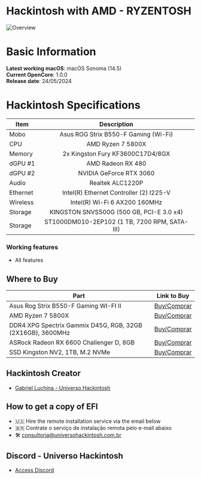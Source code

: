 # Hackintosh with AMD - RYZENTOSH

![Overview](https://github.com/luchina-gabriel/EFI-ASUS-ROG-STRIX-B550-F-GAMING-WIFI-RYZEN7-5800X-RX-480-PUBLIC/assets/23700365/1cfc04d8-29b1-47a7-89b0-0b5ab0c374ab)

# Basic Information

**Latest working macOS**: macOS Sonoma (14.5)
<br>
**Current OpenCore**: 1.0.0
<br>
**Release date**: 24/05/2024

# Hackintosh Specifications
|Item|Description|
|-|:-------:|
|Mobo|Asus ROG Strix B550-F Gaming (Wi-Fi)|
|CPU|AMD Ryzen 7 5800X|
|Memory|2x Kingston Fury KF3600C17D4/8GX|
|dGPU #1|AMD Radeon RX 480|
|dGPU #2|NVIDIA GeForce RTX 3060|
|Audio|Realtek ALC1220P|
|Ethernet|Intel(R) Ethernet Controller (2) I225-V|
|Wireless|Intel(R) Wi-Fi 6 AX200 160MHz|
|Storage|KINGSTON SNVS500G  (500 GB, PCI-E 3.0 x4)|
|Storage|ST1000DM010-2EP102  (1 TB, 7200 RPM, SATA-III)|

### Working features
- All features

## Where to Buy

|Part|Link to Buy|
|-|:-------:|
|Asus Rog Strix B550-F Gaming WI-FI II|[Buy/Comprar](https://www.terabyteshop.com.br/produto/20306/placa-mae-asus-rog-strix-b550-f-gaming-wi-fi-ii-chipset-b550-amd-am4-atx-ddr4-90mb19v0-m0eay0?p=880853)|
|AMD Ryzen 7 5800X|[Buy/Comprar](https://www.terabyteshop.com.br/produto/15695/processador-amd-ryzen-7-5800x-38ghz-47ghz-turbo-8-cores-16-threads-am4-sem-cooler?p=880853)|
|DDR4 XPG Spectrix Gammix D45G, RGB, 32GB (2X16GB), 3600MHz|[Buy/Comprar](https://www.terabyteshop.com.br/produto/19404/memoria-ddr4-xpg-gammix-d45-rgb-32gb-2x16gb-3600mhz-black-ax4u360016g18i-dcbkd45g?p=880853)|
|ASRock Radeon RX 6600 Challenger D, 8GB|[Buy/Comprar](https://www.terabyteshop.com.br/produto/19808/placa-de-video-asrock-radeon-rx-6600-challenger-d-8gb-gddr6-fsr-ray-tracing-90-ga2rzz-00uanf?p=880853)|
|SSD Kingston NV2, 1TB, M.2 NVMe|[Buy/Comprar](https://www.terabyteshop.com.br/produto/23000/ssd-kingston-nv2-1tb-m2-nvme-2280-leitura-3500mbs-e-gravacao-2100mbs-snv2s1000g?p=880853)|

## Hackintosh Creator
- [Gabriel Luchina - Universo Hackintosh](https://luchina.com.br)

## How to get a copy of EFI
- 🇺🇸 Hire the remote installation service via the email below
- 🇧🇷 Contrate o serviço de instalação remota pelo e-mail abaixo
- 🛠️ [consultoria@universohackintosh.com.br](mailto:consultoria@universohackintosh.com.br)

## Discord - Universo Hackintosh
- [Access Discord](https://discord.universohackintosh.com.br)
